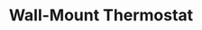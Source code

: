 ---
date_added: 2020-10-08
vendor: E-Top
model: HT-08
title: Wall-Mount Thermostat
category: hvac
supports: climate, lock state
zigbeemodel: ['v90ladg', 'TS0601', '_TZE200_wv90ladg']
compatible: [z2m]
mlink: http://www.etopcontrols.com/thermostat/detail/HT-08.html
link: https://www.alibaba.com/product-detail/12v-programmable-tuya-app-control-wifi_62333822813.html
link2: 
---